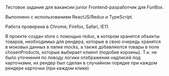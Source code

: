 Тестовое задание для вакансии junior Frontend-разработчик для FunBox.

Выполнено с использованием ReactJS/Redux и TypeScript.

Работа проверена в Chrome, Firefox, Safari, IE11.

В проекте создан store с помощью redux, в котором хранятся объекты товаров, необходимых для рендера, которые в свою очередь хранятся в моковых данных в папке mocks, а также добавляются товары в поле chosenProducts, которые выбирает клиент (подобие корзины). Т.к. не было уточнения по поводу логики отображения надписей под карточками, их рендер был сделан в случайном порядке при каждом рендере карточки (при каждом клике)
